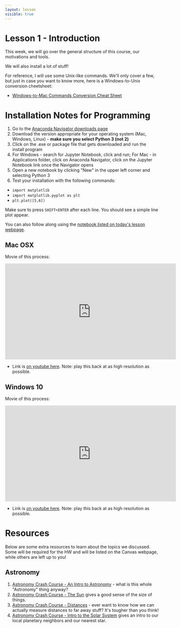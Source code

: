 ```yaml
---
layout: lesson
visible: true
---
```


# Lesson 1 - Introduction

This week, we will go over the general structure of this course, our motivations and tools.  

We will also install a lot of stuff!

For reference, I will use some Unix-like commands.  We'll only cover a few, but just in case you want to know more, here is a Windows-to-Unix conversion cheetsheet:
 * [Windows-to-Mac Commands Conversion Cheat Sheet](https://www.lemoda.net/windows/windows2unix/windows2unix.html)


# Installation Notes for Programming

1. Go to the [Anaconda Navigator downloads page](https://www.anaconda.com/distribution/#download-section)
1. Download the version appropriate for your operating system (Mac, Windows, Linux) - __make sure you select Python 3 (not 2)__
1. Click on the .exe or package file that gets downloaded and run the install program
1. For Windows - search for Jupyter Notebook, click and run; For Mac - in Applications folder, click on Anaconda Navigator, click on the Jupyter Notebook link once the Navigator opens
1. Open a new notebook by clicking "New" in the upper left corner and selecting Python 3
1. Test your installation with the following commands:
 * ```import matplotlib```
 * ```import matplotlib.pyplot as plt```
 * ```plt.plot([5,6])```
 
Make sure to press ```SHIFT+ENTER``` after each line. You should see a simple line plot appear.

You can also follow along using the [notebook listed on today's lesson webpage](myFirstProgram.ipynb).

## Mac OSX

Movie of this process:

<iframe width="560" height="315" src="https://www.youtube.com/embed/RBWLSg9K3sw?rel=0" frameborder="0" allow="accelerometer; autoplay; encrypted-media; gyroscope; picture-in-picture" allowfullscreen></iframe>
 
 * Link is [on youtube here](https://www.youtube.com/watch?v=RBWLSg9K3sw&feature=youtu.be).  Note: play this back at as high resolution as possible.

## Windows 10

Movie of this process:

<iframe width="560" height="315" src="https://www.youtube.com/embed/wWgZihAWiQc?rel=0" frameborder="0" allow="accelerometer; autoplay; encrypted-media; gyroscope; picture-in-picture" allowfullscreen></iframe>

 * Link is [on youtube here](https://www.youtube.com/watch?v=wWgZihAWiQc&feature=youtu.be).  Note: play this back at as high resolution as possible.


# Resources

Below are some extra resources to learn about the topics we discussed.  Some will be required for the HW and will be listed on the Canvas webpage, while others are left up to you!

## Astronomy

1. [Astronomy Crash Course - An Intro to Astronomy](https://www.youtube.com/watch?v=0rHUDWjR5gg&list=PL8dPuuaLjXtPAJr1ysd5yGIyiSFuh0mIL&index=2&t=2s) - what is this whole "Astronomy" thing anyway?
1. [Astronomy Crash Course - The Sun](https://www.youtube.com/watch?v=b22HKFMIfWo&list=PL8dPuuaLjXtPAJr1ysd5yGIyiSFuh0mIL&index=10) gives a good sense of the size of things.
1. [Astronomy Crash Course - Distances](https://www.youtube.com/watch?v=CWMh61yutjU&list=PL8dPuuaLjXtPAJr1ysd5yGIyiSFuh0mIL&index=25) - ever want to know how we can actually measure distances to far away stuff?  It's tougher than you think!
1. [Astronomy Crash Course - Intro to the Solar System](https://www.youtube.com/watch?v=TKM0P3XlMNA&list=PL8dPuuaLjXtPAJr1ysd5yGIyiSFuh0mIL&index=10&t=0s) gives an intro to our local planetary neighbors and our nearest star.


